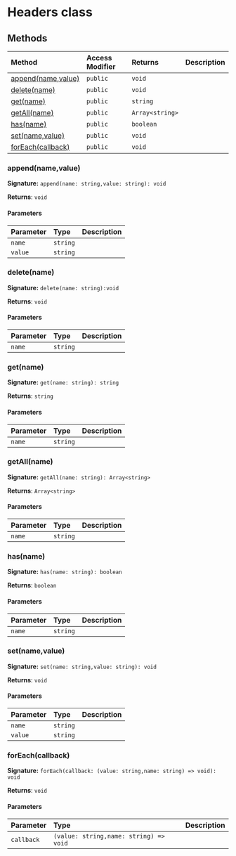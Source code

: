 # Headers class












## Methods

| Method	   | Access Modifier | Returns	| Description|
|:-------------|:----|:-------|:-----------|
|[append(name,value)](append(name-value))     | `public` | `void` |  |
|[delete(name)](delete(name))     | `public` | `void` |  |
|[get(name)](get(name))     | `public` | `string` |  |
|[getAll(name)](getall(name))     | `public` | `Array<string>` |  |
|[has(name)](has(name))     | `public` | `boolean` |  |
|[set(name,value)](set(name-value))     | `public` | `void` |  |
|[forEach(callback)](foreach(callback))     | `public` | `void` |  |





### append(name,value)



**Signature:** ``append(name: string,value: string): void``

**Returns**: `void`



#### Parameters


| Parameter	   | Type    | Description |
|:-------------|:---------------|:------------|
| `name`    | `string` |  |
| `value`    | `string` |  |


### delete(name)



**Signature:** ``delete(name: string):void``

**Returns**: `void`



#### Parameters


| Parameter	   | Type    | Description |
|:-------------|:---------------|:------------|
| `name`    | `string` |  |


### get(name)



**Signature:** ``get(name: string): string``

**Returns**: `string`



#### Parameters


| Parameter	   | Type    | Description |
|:-------------|:---------------|:------------|
| `name`    | `string` |  |


### getAll(name)



**Signature:** ``getAll(name: string): Array<string>``

**Returns**: `Array<string>`



#### Parameters


| Parameter	   | Type    | Description |
|:-------------|:---------------|:------------|
| `name`    | `string` |  |


### has(name)



**Signature:** ``has(name: string): boolean``

**Returns**: `boolean`



#### Parameters


| Parameter	   | Type    | Description |
|:-------------|:---------------|:------------|
| `name`    | `string` |  |


### set(name,value)



**Signature:** ``set(name: string,value: string): void``

**Returns**: `void`



#### Parameters


| Parameter	   | Type    | Description |
|:-------------|:---------------|:------------|
| `name`    | `string` |  |
| `value`    | `string` |  |


### forEach(callback)



**Signature:** ``forEach(callback: (value: string,name: string) => void): void``

**Returns**: `void`



#### Parameters


| Parameter	   | Type    | Description |
|:-------------|:---------------|:------------|
| `callback`    | `(value: string,name: string) => void` |  |


